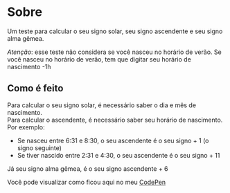 # Sobre

Um teste para calcular o seu signo solar, seu signo ascendente e seu signo alma gêmea.  

*Atenção*: esse teste não considera se você nasceu no horário de verão. Se você nasceu no horário de verão, tem que digitar seu horário de nascimento -1h

## Como é feito

Para calcular o seu signo solar, é necessário saber o dia e mês de nascimento.  
Para calcular o ascendente, é necessário saber seu horário de nascimento. Por exemplo:

- Se nasceu entre 6:31 e 8:30, o seu ascendente é o seu signo + 1 (o signo seguinte)
- Se tiver nascido entre 2:31 e 4:30, o seu ascendente é o seu signo + 11

Já seu signo alma gêmea, é o seu signo ascendente + 6

Você pode visualizar como ficou aqui no meu [CodePen](https://codepen.io/andreiaribas/pen/MWOmqzX)
